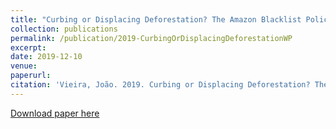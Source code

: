 ```yaml
---
title: "Curbing or Displacing Deforestation? The Amazon Blacklist Policy (Working Paper)"
collection: publications
permalink: /publication/2019-CurbingOrDisplacingDeforestationWP
excerpt: 
date: 2019-12-10
venue: 
paperurl: 
citation: 'Vieira, João. 2019. Curbing or Displacing Deforestation? The Amazon Blacklist Policy. Working Paper.'
---
```


[Download paper here](http://jpgmv1998.github.io/files/2019-CurbingOrDisplacingDeforestationWP.pdf)

